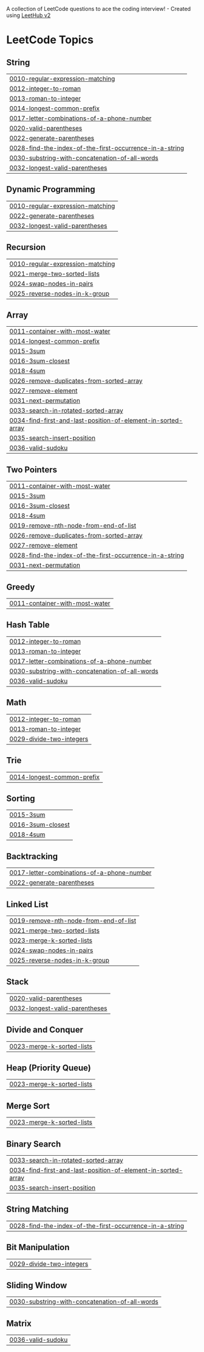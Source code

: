 A collection of LeetCode questions to ace the coding interview! - Created using [LeetHub v2](https://github.com/arunbhardwaj/LeetHub-2.0)
<!---LeetCode Topics Start-->
# LeetCode Topics
## String
|  |
| ------- |
| [0010-regular-expression-matching](https://github.com/amiz-seoat/leetcode-solutions/tree/master/0010-regular-expression-matching) |
| [0012-integer-to-roman](https://github.com/amiz-seoat/leetcode-solutions/tree/master/0012-integer-to-roman) |
| [0013-roman-to-integer](https://github.com/amiz-seoat/leetcode-solutions/tree/master/0013-roman-to-integer) |
| [0014-longest-common-prefix](https://github.com/amiz-seoat/leetcode-solutions/tree/master/0014-longest-common-prefix) |
| [0017-letter-combinations-of-a-phone-number](https://github.com/amiz-seoat/leetcode-solutions/tree/master/0017-letter-combinations-of-a-phone-number) |
| [0020-valid-parentheses](https://github.com/amiz-seoat/leetcode-solutions/tree/master/0020-valid-parentheses) |
| [0022-generate-parentheses](https://github.com/amiz-seoat/leetcode-solutions/tree/master/0022-generate-parentheses) |
| [0028-find-the-index-of-the-first-occurrence-in-a-string](https://github.com/amiz-seoat/leetcode-solutions/tree/master/0028-find-the-index-of-the-first-occurrence-in-a-string) |
| [0030-substring-with-concatenation-of-all-words](https://github.com/amiz-seoat/leetcode-solutions/tree/master/0030-substring-with-concatenation-of-all-words) |
| [0032-longest-valid-parentheses](https://github.com/amiz-seoat/leetcode-solutions/tree/master/0032-longest-valid-parentheses) |
## Dynamic Programming
|  |
| ------- |
| [0010-regular-expression-matching](https://github.com/amiz-seoat/leetcode-solutions/tree/master/0010-regular-expression-matching) |
| [0022-generate-parentheses](https://github.com/amiz-seoat/leetcode-solutions/tree/master/0022-generate-parentheses) |
| [0032-longest-valid-parentheses](https://github.com/amiz-seoat/leetcode-solutions/tree/master/0032-longest-valid-parentheses) |
## Recursion
|  |
| ------- |
| [0010-regular-expression-matching](https://github.com/amiz-seoat/leetcode-solutions/tree/master/0010-regular-expression-matching) |
| [0021-merge-two-sorted-lists](https://github.com/amiz-seoat/leetcode-solutions/tree/master/0021-merge-two-sorted-lists) |
| [0024-swap-nodes-in-pairs](https://github.com/amiz-seoat/leetcode-solutions/tree/master/0024-swap-nodes-in-pairs) |
| [0025-reverse-nodes-in-k-group](https://github.com/amiz-seoat/leetcode-solutions/tree/master/0025-reverse-nodes-in-k-group) |
## Array
|  |
| ------- |
| [0011-container-with-most-water](https://github.com/amiz-seoat/leetcode-solutions/tree/master/0011-container-with-most-water) |
| [0014-longest-common-prefix](https://github.com/amiz-seoat/leetcode-solutions/tree/master/0014-longest-common-prefix) |
| [0015-3sum](https://github.com/amiz-seoat/leetcode-solutions/tree/master/0015-3sum) |
| [0016-3sum-closest](https://github.com/amiz-seoat/leetcode-solutions/tree/master/0016-3sum-closest) |
| [0018-4sum](https://github.com/amiz-seoat/leetcode-solutions/tree/master/0018-4sum) |
| [0026-remove-duplicates-from-sorted-array](https://github.com/amiz-seoat/leetcode-solutions/tree/master/0026-remove-duplicates-from-sorted-array) |
| [0027-remove-element](https://github.com/amiz-seoat/leetcode-solutions/tree/master/0027-remove-element) |
| [0031-next-permutation](https://github.com/amiz-seoat/leetcode-solutions/tree/master/0031-next-permutation) |
| [0033-search-in-rotated-sorted-array](https://github.com/amiz-seoat/leetcode-solutions/tree/master/0033-search-in-rotated-sorted-array) |
| [0034-find-first-and-last-position-of-element-in-sorted-array](https://github.com/amiz-seoat/leetcode-solutions/tree/master/0034-find-first-and-last-position-of-element-in-sorted-array) |
| [0035-search-insert-position](https://github.com/amiz-seoat/leetcode-solutions/tree/master/0035-search-insert-position) |
| [0036-valid-sudoku](https://github.com/amiz-seoat/leetcode-solutions/tree/master/0036-valid-sudoku) |
## Two Pointers
|  |
| ------- |
| [0011-container-with-most-water](https://github.com/amiz-seoat/leetcode-solutions/tree/master/0011-container-with-most-water) |
| [0015-3sum](https://github.com/amiz-seoat/leetcode-solutions/tree/master/0015-3sum) |
| [0016-3sum-closest](https://github.com/amiz-seoat/leetcode-solutions/tree/master/0016-3sum-closest) |
| [0018-4sum](https://github.com/amiz-seoat/leetcode-solutions/tree/master/0018-4sum) |
| [0019-remove-nth-node-from-end-of-list](https://github.com/amiz-seoat/leetcode-solutions/tree/master/0019-remove-nth-node-from-end-of-list) |
| [0026-remove-duplicates-from-sorted-array](https://github.com/amiz-seoat/leetcode-solutions/tree/master/0026-remove-duplicates-from-sorted-array) |
| [0027-remove-element](https://github.com/amiz-seoat/leetcode-solutions/tree/master/0027-remove-element) |
| [0028-find-the-index-of-the-first-occurrence-in-a-string](https://github.com/amiz-seoat/leetcode-solutions/tree/master/0028-find-the-index-of-the-first-occurrence-in-a-string) |
| [0031-next-permutation](https://github.com/amiz-seoat/leetcode-solutions/tree/master/0031-next-permutation) |
## Greedy
|  |
| ------- |
| [0011-container-with-most-water](https://github.com/amiz-seoat/leetcode-solutions/tree/master/0011-container-with-most-water) |
## Hash Table
|  |
| ------- |
| [0012-integer-to-roman](https://github.com/amiz-seoat/leetcode-solutions/tree/master/0012-integer-to-roman) |
| [0013-roman-to-integer](https://github.com/amiz-seoat/leetcode-solutions/tree/master/0013-roman-to-integer) |
| [0017-letter-combinations-of-a-phone-number](https://github.com/amiz-seoat/leetcode-solutions/tree/master/0017-letter-combinations-of-a-phone-number) |
| [0030-substring-with-concatenation-of-all-words](https://github.com/amiz-seoat/leetcode-solutions/tree/master/0030-substring-with-concatenation-of-all-words) |
| [0036-valid-sudoku](https://github.com/amiz-seoat/leetcode-solutions/tree/master/0036-valid-sudoku) |
## Math
|  |
| ------- |
| [0012-integer-to-roman](https://github.com/amiz-seoat/leetcode-solutions/tree/master/0012-integer-to-roman) |
| [0013-roman-to-integer](https://github.com/amiz-seoat/leetcode-solutions/tree/master/0013-roman-to-integer) |
| [0029-divide-two-integers](https://github.com/amiz-seoat/leetcode-solutions/tree/master/0029-divide-two-integers) |
## Trie
|  |
| ------- |
| [0014-longest-common-prefix](https://github.com/amiz-seoat/leetcode-solutions/tree/master/0014-longest-common-prefix) |
## Sorting
|  |
| ------- |
| [0015-3sum](https://github.com/amiz-seoat/leetcode-solutions/tree/master/0015-3sum) |
| [0016-3sum-closest](https://github.com/amiz-seoat/leetcode-solutions/tree/master/0016-3sum-closest) |
| [0018-4sum](https://github.com/amiz-seoat/leetcode-solutions/tree/master/0018-4sum) |
## Backtracking
|  |
| ------- |
| [0017-letter-combinations-of-a-phone-number](https://github.com/amiz-seoat/leetcode-solutions/tree/master/0017-letter-combinations-of-a-phone-number) |
| [0022-generate-parentheses](https://github.com/amiz-seoat/leetcode-solutions/tree/master/0022-generate-parentheses) |
## Linked List
|  |
| ------- |
| [0019-remove-nth-node-from-end-of-list](https://github.com/amiz-seoat/leetcode-solutions/tree/master/0019-remove-nth-node-from-end-of-list) |
| [0021-merge-two-sorted-lists](https://github.com/amiz-seoat/leetcode-solutions/tree/master/0021-merge-two-sorted-lists) |
| [0023-merge-k-sorted-lists](https://github.com/amiz-seoat/leetcode-solutions/tree/master/0023-merge-k-sorted-lists) |
| [0024-swap-nodes-in-pairs](https://github.com/amiz-seoat/leetcode-solutions/tree/master/0024-swap-nodes-in-pairs) |
| [0025-reverse-nodes-in-k-group](https://github.com/amiz-seoat/leetcode-solutions/tree/master/0025-reverse-nodes-in-k-group) |
## Stack
|  |
| ------- |
| [0020-valid-parentheses](https://github.com/amiz-seoat/leetcode-solutions/tree/master/0020-valid-parentheses) |
| [0032-longest-valid-parentheses](https://github.com/amiz-seoat/leetcode-solutions/tree/master/0032-longest-valid-parentheses) |
## Divide and Conquer
|  |
| ------- |
| [0023-merge-k-sorted-lists](https://github.com/amiz-seoat/leetcode-solutions/tree/master/0023-merge-k-sorted-lists) |
## Heap (Priority Queue)
|  |
| ------- |
| [0023-merge-k-sorted-lists](https://github.com/amiz-seoat/leetcode-solutions/tree/master/0023-merge-k-sorted-lists) |
## Merge Sort
|  |
| ------- |
| [0023-merge-k-sorted-lists](https://github.com/amiz-seoat/leetcode-solutions/tree/master/0023-merge-k-sorted-lists) |
## Binary Search
|  |
| ------- |
| [0033-search-in-rotated-sorted-array](https://github.com/amiz-seoat/leetcode-solutions/tree/master/0033-search-in-rotated-sorted-array) |
| [0034-find-first-and-last-position-of-element-in-sorted-array](https://github.com/amiz-seoat/leetcode-solutions/tree/master/0034-find-first-and-last-position-of-element-in-sorted-array) |
| [0035-search-insert-position](https://github.com/amiz-seoat/leetcode-solutions/tree/master/0035-search-insert-position) |
## String Matching
|  |
| ------- |
| [0028-find-the-index-of-the-first-occurrence-in-a-string](https://github.com/amiz-seoat/leetcode-solutions/tree/master/0028-find-the-index-of-the-first-occurrence-in-a-string) |
## Bit Manipulation
|  |
| ------- |
| [0029-divide-two-integers](https://github.com/amiz-seoat/leetcode-solutions/tree/master/0029-divide-two-integers) |
## Sliding Window
|  |
| ------- |
| [0030-substring-with-concatenation-of-all-words](https://github.com/amiz-seoat/leetcode-solutions/tree/master/0030-substring-with-concatenation-of-all-words) |
## Matrix
|  |
| ------- |
| [0036-valid-sudoku](https://github.com/amiz-seoat/leetcode-solutions/tree/master/0036-valid-sudoku) |
<!---LeetCode Topics End-->